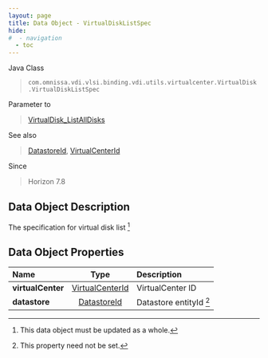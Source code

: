 ```yaml
---
layout: page
title: Data Object - VirtualDiskListSpec
hide:
#  - navigation
  - toc
---
```






Java Class
> `com.omnissa.vdi.vlsi.binding.vdi.utils.virtualcenter.VirtualDisk.VirtualDiskListSpec`

Parameter to
> [VirtualDisk_ListAllDisks](vdi.utils.virtualcenter.VirtualDisk.md#listAllDisks)

See also
> [DatastoreId](vdi.entity.DatastoreId.md), [VirtualCenterId](vdi.entity.VirtualCenterId.md)

Since
> Horizon 7.8


## Data Object Description

The specification for virtual disk list
 [^167]



## Data Object Properties

 Name | Type | Description
:---|:---:|:---
**virtualCenter**| [VirtualCenterId](vdi.entity.VirtualCenterId.md)|  VirtualCenter ID
**datastore**| [DatastoreId](vdi.entity.DatastoreId.md)|  Datastore entityId [^1]
 


 


[^1]: This property need not be set.
[^167]: This data object must be updated as a whole.